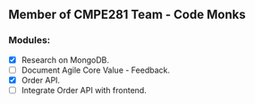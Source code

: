 ## Member of CMPE281 Team - Code Monks

### Modules:
- [x] Research on MongoDB.
- [ ] Document Agile Core Value - Feedback.
- [x] Order API.
- [ ] Integrate Order API with frontend.
